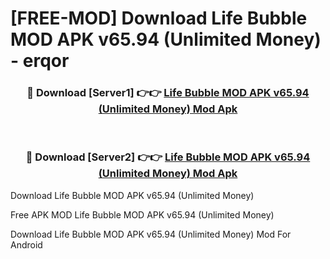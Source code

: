 # [FREE-MOD] Download Life Bubble MOD APK v65.94 (Unlimited Money) - erqor


<div align="center">
<h3>🔴 Download [Server1] 👉👉 <a href="https://apk-comot.site?title=Life_Bubble_MOD_APK_v65.94_(Unlimited_Money)">Life Bubble MOD APK v65.94 (Unlimited Money) Mod Apk</a></h3><br>

<h3>🔴 Download [Server2] 👉👉 <a href="https://apk-comot.site?title=Life_Bubble_MOD_APK_v65.94_(Unlimited_Money)">Life Bubble MOD APK v65.94 (Unlimited Money) Mod Apk</a></h3>
</div>



Download Life Bubble MOD APK v65.94 (Unlimited Money) 

Free APK MOD Life Bubble MOD APK v65.94 (Unlimited Money) 

Download Life Bubble MOD APK v65.94 (Unlimited Money) Mod For Android
